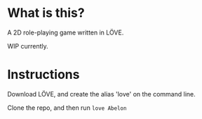 # What is this?

A 2D role-playing game written in LÖVE.

WIP currently.

# Instructions

Download LÖVE, and create the alias 'love' on the command line.

Clone the repo, and then run ```love Abelon```
